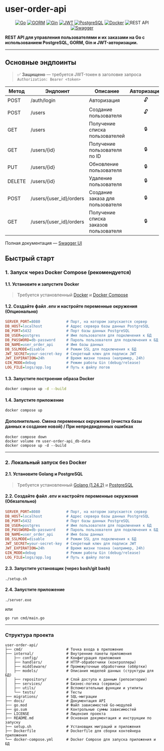 # user-order-api

<p align="center">
  <a href="https://go.dev/"><img src="https://img.shields.io/badge/Go-00ADD8?logo=go&logoColor=white&style=for-the-badge" alt="Go"></a>
  <a href="https://gorm.io/"><img src="https://img.shields.io/badge/GORM-FFCA28?logo=go&logoColor=black&style=for-the-badge" alt="GORM"></a>
  <a href="https://gin-gonic.com/"><img src="https://img.shields.io/badge/Gin-00B386?logo=go&logoColor=white&style=for-the-badge" alt="Gin"></a>
  <a href="https://jwt.io/"><img src="https://img.shields.io/badge/JWT-000000?logo=jsonwebtokens&logoColor=white&style=for-the-badge" alt="JWT"></a>
  <a href="https://www.postgresql.org/"><img src="https://img.shields.io/badge/PostgreSQL-4169E1?logo=postgresql&logoColor=white&style=for-the-badge" alt="PostgreSQL"></a>
  <a href="https://www.docker.com/"><img src="https://img.shields.io/badge/Docker-2496ED?logo=docker&logoColor=white&style=for-the-badge" alt="Docker"></a>
  <a><img src="https://img.shields.io/badge/REST%20API-FF6F00?logo=rest&logoColor=white&style=for-the-badge" alt="REST API"></a>
  <a href="https://swagger.io/"><img src="https://img.shields.io/badge/Swagger-85EA2D?logo=swagger&logoColor=black&style=for-the-badge" alt="Swagger"></a>
</p>

**REST API для управления пользователями и их заказами на Go с использованием PostgreSQL, GORM, Gin и JWT-авторизации.**

---

## Основные эндпоинты

> ✅ **Защищено** — требуется JWT-токен в заголовке запроса `Authorization: Bearer <token>`

| Метод  | Эндпоинт                      | Описание                              | Авторизация                           |
|--------|-------------------------------|---------------------------------------|---------------------------------------|
| POST   | /auth/login                   | Авторизация                           | <div align="center">🔓</div>          |
| POST   | /users                        | Создание пользователя                 | <div align="center">🔓</div>          |
| GET    | /users                        | Получение списка пользователей        | <div align="center">🔒</div>          |
| GET    | /users/{id}                   | Получение пользователя по ID          | <div align="center">🔒</div>          |
| PUT    | /users/{id}                   | Обновление пользователя               | <div align="center">🔒</div>          |
| DELETE | /users/{id}                   | Удаление пользователя                 | <div align="center">🔒</div>          |
| POST   | /users/{user_id}/orders       | Создание заказа для пользователя      | <div align="center">🔒</div>          |
| GET    | /users/{user_id}/orders       | Получение списка заказов пользователя | <div align="center">🔒</div>          |

Полная документация — [Swagger UI](http://localhost:8080/swagger/index.html)

## Быстрый старт

### 1. Запуск через Docker Compose (рекомендуется)

#### 1.1. Установите и запустите Docker

> Требуется установленный [Docker](https://www.docker.com/) и [Docker Compose](https://docs.docker.com/compose/)

#### 1.2. Создайте файл **.env** и настройте переменные окружения (Опционально)

```ini
SERVER_PORT=8080            # Порт, на котором запускается сервер
DB_HOST=localhost           # Адрес сервера базы данных PostgreSQL
DB_PORT=5432                # Порт базы данных PostgreSQL
DB_USER=postgres            # Имя пользователя для подключения к БД
DB_PASSWORD=db-password     # Пароль пользователя для подключения к БД
DB_NAME=user_order_api      # Имя базы данных
DB_SSLMODE=disable          # Режим SSL для подключения к БД
JWT_SECRET=your-secret-key  # Секретный ключ для подписи JWT
JWT_EXPIRATION=24h          # Время жизни токена (например, 24h)
GIN_MODE=debug              # Режим работы Gin (debug/release)
LOG_FILE=logs/app.log       # Путь к файлу логов
```

#### 1.3. Запустите построение образа Docker

```sh
docker compose up -d --build
```

#### 1.4. Запустите приложение

```
docker compose up
```

#### Дополнительно. Смена переменных окружения (очистка базы данных и создание новой) / При непредвиденных ошибках

```
docker compose down
docker volume rm user-order-api_db-data
docker compose up -d --build
```

---

### 2. Локальный запуск без Docker

#### 2.1. Установите Golang и PostgreSQL
> Требуется установленный [Golang (1.24.2)](https://go.dev/dl/) и [PostgreSQL](https://www.postgresql.org/download/)

#### 2.2. Создайте файл **.env** и настройте переменные окружения (Обязательно)

```ini
SERVER_PORT=8080            # Порт, на котором запускается сервер
DB_HOST=localhost           # Адрес сервера базы данных PostgreSQL
DB_PORT=5432                # Порт базы данных PostgreSQL
DB_USER=postgres            # Имя пользователя для подключения к БД
DB_PASSWORD=db-password     # Пароль пользователя для подключения к БД
DB_NAME=user_order_api      # Имя базы данных
DB_SSLMODE=disable          # Режим SSL для подключения к БД
JWT_SECRET=your-secret-key  # Секретный ключ для подписи JWT
JWT_EXPIRATION=24h          # Время жизни токена (например, 24h)
GIN_MODE=debug              # Режим работы Gin (debug/release)
LOG_FILE=logs/app.log       # Путь к файлу логов
```

#### 2.3. Запустите установщик (через bash/git bash)

```
./setup.sh
```

#### 2.4. Запустите приложение

```
./server.exe
```
или
```
go run cmd/main.go
```

---

### Структура проекта

```
user-order-api/
├── cmd/                    # Точка входа в приложение
├── internal/               # Внутренние пакеты приложения
│   ├── config/             # Конфигурация приложения
│   ├── handlers/           # HTTP-обработчики (контроллеры)
│   ├── middleware/         # Промежуточные обработчики (обёртки)
│   ├── models/             # Описания моделей данных (структуры для БД)
│   ├── repository/         # Слой доступа к данным (репозитории)
│   ├── services/           # Бизнес-логика (сервисы)
│   ├── utils/              # Вспомогательные функции и утилиты
│   └── tests/              # Тесты
├── migrations/             # SQL-миграции
├── docs/                   # Документация API
├── go.mod                  # Файл зависимостей Go-модулей
├── go.sum                  # Контрольные суммы зависимостей
├── LICENSE                 # Лицензия проекта
├── README.md               # Основная документация и инструкции по запуску
├── setup.sh                # Установщик миграций и приложения
├── Dockerfile              # Dockerfile для сборки контейнера приложения
└── docker-compose.yml      # Docker Compose для запуска приложения и БД
```